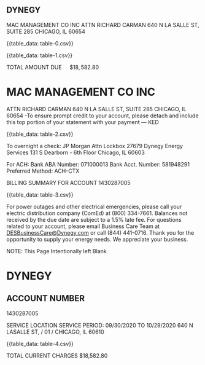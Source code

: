 ## DYNEGY

MAC MANAGEMENT CO INC
ATTN RICHARD CARMAN
640 N LA SALLE ST, SUITE 285
CHICAGO, IL 60654

{{table_data: table-0.csv}}


{{table_data: table-1.csv}}

TOTAL AMOUNT DUE $\quad \$ 18,582.80$

# MAC MANAGEMENT CO INC 

ATTN RICHARD CARMAN
640 N LA SALLE ST, SUITE 285
CHICAGO, IL 60654
-To ensure prompt credit to your account, please detach and include this top portion of your statement with your payment — KED

{{table_data: table-2.csv}}

To overnight a check:
JP Morgan Attn Lockbox 27679
Dynegy Energy Services
131 S Dearborn - 6th Floor
Chicago, IL 60603

For ACH:
Bank ABA Number: 071000013
Bank Acct. Number: 581948291
Preferred Method:
ACH-CTX

BILLING SUMMARY FOR ACCOUNT 1430287005

{{table_data: table-3.csv}}

For power outages and other electrical emergencies, please call your electric distribution company (ComEd) at (800) 334-7661.
Balances not received by the due date are subject to a $1.5 \%$ late fee.
For questions related to your account, please email Business Care Team at DESBusinessCare@Dynegy.com or call (844) 441-0716.
Thank you for the opportunity to supply your energy needs. We appreciate your business.

NOTE: This Page Intentionally left Blank

# DYNEGY 

## ACCOUNT NUMBER

1430287005

SERVICE LOCATION
SERVICE PERIOD: 09/30/2020 TO 10/29/2020
640 N LASALLE ST, / 01 / CHICAGO, IL 60610

{{table_data: table-4.csv}}

TOTAL CURRENT CHARGES
\$18,582.80
